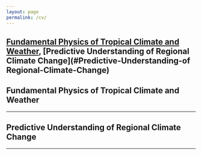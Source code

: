 ```yaml
---
layout: page
permalink: /cv/
---
```

[Fundamental Physics of Tropical Climate and Weather](#Fundamental-Physics-of-Tropical-Climate-and-Weather), [Predictive Understanding of Regional Climate Change](#Predictive-Understanding-of Regional-Climate-Change)
---
## Fundamental Physics of Tropical Climate and Weather

-----
## Predictive Understanding of Regional Climate Change

-----

